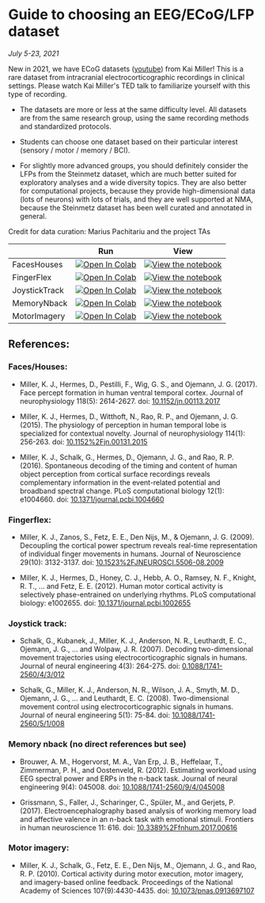 # Guide to choosing an EEG/ECoG/LFP dataset

*July 5-23, 2021*

New in 2021, we have ECoG datasets ([youtube](https://youtube.com/watch?v=rAqtrBhwS80)) from Kai Miller! This is a rare dataset from intracranial electrocorticographic recordings in clinical settings. Please watch Kai Miller's TED talk to familiarize yourself with this type of recording.

* The datasets are more or less at the same difficulty level. All datasets are from the same research group, using the same recording methods and standardized protocols.

* Students can choose one dataset based on their particular interest (sensory / motor / memory / BCI).

* For slightly more advanced groups, you should definitely consider the LFPs from the Steinmetz dataset, which are much better suited for exploratory analyses and a wide diversity topics. They are also better for computational projects, because they provide high-dimensional data (lots of neurons) with lots of trials, and they are well supported at NMA, because the Steinmetz dataset has been well curated and annotated in general.  

Credit for data curation: Marius Pachitariu and the project TAs

|   | Run | View |
| - | --- | ---- |
| FacesHouses | [![Open In Colab](https://colab.research.google.com/assets/colab-badge.svg)](https://colab.research.google.com/github/NeuromatchAcademy/course-content/blob/NMACN2022/projects/ECoG/load_ECoG_faceshouses.ipynb) | [![View the notebook](https://img.shields.io/badge/render-nbviewer-orange.svg)](https://nbviewer.jupyter.org/github/NeuromatchAcademy/course-content/blob/NMACN2022/projects/ECoG/load_ECoG_faceshouses.ipynb?flush_cache=true) |
| FingerFlex | [![Open In Colab](https://colab.research.google.com/assets/colab-badge.svg)](https://colab.research.google.com/github/NeuromatchAcademy/course-content/blob/NMACN2022/projects/ECoG/load_ECoG_fingerflex.ipynb) | [![View the notebook](https://img.shields.io/badge/render-nbviewer-orange.svg)](https://nbviewer.jupyter.org/github/NeuromatchAcademy/course-content/blob/NMACN2022/projects/ECoG/load_ECoG_fingerflex.ipynb?flush_cache=true) |
| JoystickTrack | [![Open In Colab](https://colab.research.google.com/assets/colab-badge.svg)](https://colab.research.google.com/github/NeuromatchAcademy/course-content/blob/NMACN2022/projects/ECoG/load_ECoG_joystick_track.ipynb) | [![View the notebook](https://img.shields.io/badge/render-nbviewer-orange.svg)](https://nbviewer.jupyter.org/github/NeuromatchAcademy/course-content/blob/NMACN2022/projects/ECoG/load_ECoG_joystick_track.ipynb?flush_cache=true) |
| MemoryNback | [![Open In Colab](https://colab.research.google.com/assets/colab-badge.svg)](https://colab.research.google.com/github/NeuromatchAcademy/course-content/blob/NMACN2022/projects/ECoG/load_ECoG_memory_nback.ipynb) | [![View the notebook](https://img.shields.io/badge/render-nbviewer-orange.svg)](https://nbviewer.jupyter.org/github/NeuromatchAcademy/course-content/blob/NMACN2022/projects/ECoG/load_ECoG_memory_nback.ipynb?flush_cache=true) |
| MotorImagery | [![Open In Colab](https://colab.research.google.com/assets/colab-badge.svg)](https://colab.research.google.com/github/NeuromatchAcademy/course-content/blob/NMACN2022/projects/ECoG/load_ECoG_motor_imagery.ipynb) | [![View the notebook](https://img.shields.io/badge/render-nbviewer-orange.svg)](https://nbviewer.jupyter.org/github/NeuromatchAcademy/course-content/blob/NMACN2022/projects/ECoG/load_ECoG_motor_imagery.ipynb?flush_cache=true) |


## References:

### Faces/Houses:

- Miller, K. J., Hermes, D., Pestilli, F., Wig, G. S., and Ojemann, J. G. (2017). Face percept formation in human ventral temporal cortex. Journal of neurophysiology 118(5): 2614-2627. doi: [10.1152/jn.00113.2017](https://doi.org/10.1152/jn.00113.2017)

- Miller, K. J., Hermes, D., Witthoft, N., Rao, R. P., and Ojemann, J. G. (2015). The physiology of perception in human temporal lobe is specialized for contextual novelty. Journal of neurophysiology 114(1): 256-263. doi: [10.1152%2Fjn.00131.2015](https://doi.org/10.1152%2Fjn.00131.2015)

- Miller, K. J., Schalk, G., Hermes, D., Ojemann, J. G., and Rao, R. P. (2016). Spontaneous decoding of the timing and content of human object perception from cortical surface recordings reveals complementary information in the event-related potential and broadband spectral change. PLoS computational biology 12(1): e1004660. doi: [10.1371/journal.pcbi.1004660](https://doi.org/10.1371/journal.pcbi.1004660)

### Fingerflex:

- Miller, K. J., Zanos, S., Fetz, E. E., Den Nijs, M., & Ojemann, J. G. (2009). Decoupling the cortical power spectrum reveals real-time representation of individual finger movements in humans. Journal of Neuroscience 29(10): 3132-3137. doi: [10.1523%2FJNEUROSCI.5506-08.2009](https://doi.org/10.1523%2FJNEUROSCI.5506-08.2009)

- Miller, K. J., Hermes, D., Honey, C. J., Hebb, A. O., Ramsey, N. F., Knight, R. T., ... and Fetz, E. E. (2012). Human motor cortical activity is selectively phase-entrained on underlying rhythms. PLoS computational biology: e1002655. doi: [10.1371/journal.pcbi.1002655](https://doi.org/10.1371/journal.pcbi.1002655)

### Joystick track:

- Schalk, G., Kubanek, J., Miller, K. J., Anderson, N. R., Leuthardt, E. C., Ojemann, J. G., ... and Wolpaw, J. R. (2007). Decoding two-dimensional movement trajectories using electrocorticographic signals in humans. Journal of neural engineering 4(3): 264-275. doi: [0.1088/1741-2560/4/3/012](https://doi.org/10.1088/1741-2560/4/3/012)

- Schalk, G., Miller, K. J., Anderson, N. R., Wilson, J. A., Smyth, M. D., Ojemann, J. G., ... and Leuthardt, E. C. (2008). Two-dimensional movement control using electrocorticographic signals in humans. Journal of neural engineering 5(1): 75-84. doi: [10.1088/1741-2560/5/1/008](https://doi.org/10.1088/1741-2560/5/1/008)

### Memory nback (no direct references but see)

- Brouwer, A. M., Hogervorst, M. A., Van Erp, J. B., Heffelaar, T., Zimmerman, P. H., and Oostenveld, R. (2012). Estimating workload using EEG spectral power and ERPs in the n-back task. Journal of neural engineering 9(4): 045008. doi: [10.1088/1741-2560/9/4/045008](https://doi.org/10.1088/1741-2560/9/4/045008)

- Grissmann, S., Faller, J., Scharinger, C., Spüler, M., and Gerjets, P. (2017). Electroencephalography based analysis of working memory load and affective valence in an n-back task with emotional stimuli. Frontiers in human neuroscience 11: 616. doi: [10.3389%2Ffnhum.2017.00616](https://doi.org/10.3389%2Ffnhum.2017.00616)

### Motor imagery:

- Miller, K. J., Schalk, G., Fetz, E. E., Den Nijs, M., Ojemann, J. G., and Rao, R. P. (2010). Cortical activity during motor execution, motor imagery, and imagery-based online feedback. Proceedings of the National Academy of Sciences 107(9):4430-4435. doi: [10.1073/pnas.0913697107](https://doi.org/10.1073/pnas.0913697107)


